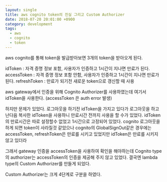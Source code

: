 ```yaml
---
layout: single
title: aws cognito token의 진실 그리고 Custom Authorizer
date: 2018-07-20 20:01:00 +0900
category: development
tags:
  - aws
  - cognito
  - token
---
```


aws cognito를 통해 token을 발급받아보면 3개의 token을 받아오게 된다. 

idToken : 자격 증명 정보 포함, 사용자가 인증하고 1시간이 지나면 만료가 된다. 
accessToken : 자격 증명 정보 포함 안함, 사용자가 인증하고 1시간이 지나면 만료가 된다. 
refreshToken : 만료가 되기전 새로운 token으로 갱신할 때 사용 

aws gateway에서 인증을 위해 Cognito Authorizer를 사용하였는데 여기서 idToken을 사용한다. 
(accessToken 은 auth error 발생) 

하지만 문제가 있었다. 
로그아웃을 하기전 idToken을 가지고 있다가 로그아웃을 하고 난다음 
복사한 idToken을 사용하니 만료시간 전까지 사용을 할 수가 있었다. 
idToken의 만료시간은 따로 설정할수 없었고 1시간으로 고정되어 있었다. 
cognito 로그아웃을 하게 되면 token이 사라질것 같았으나 
cognito의 GlobalSignOut같은 경우에는 
accessToken, refreshToken은 만료를 시키고 있었지만 idToken은 만료를 시키지 않고 있더라 

그래서 gateway 인증을 accessToken을 사용하여 확인을 해야하는데 
Cognito type의 authorizer는 accessToken의 인증을 제공해 주지 않고 있었다. 
결국엔 lambda type의 Custom Authorizer를 만들게 되었다. 

Custom Authorizer는 크게 4단계로 구분을 하였다. 

